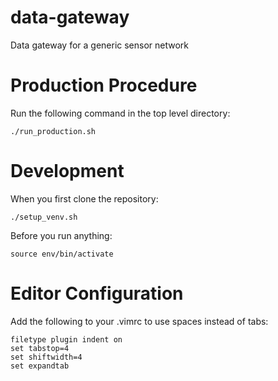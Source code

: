# data-gateway

Data gateway for a generic sensor network

# Production Procedure

Run the following command in the top level directory:

    ./run_production.sh

# Development

When you first clone the repository:

    ./setup_venv.sh

Before you run anything:

    source env/bin/activate


# Editor Configuration

Add the following to your .vimrc to use spaces instead of tabs:

    filetype plugin indent on
    set tabstop=4
    set shiftwidth=4
    set expandtab


